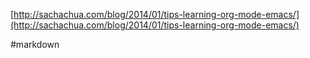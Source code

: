 [http://sachachua.com/blog/2014/01/tips-learning-org-mode-emacs/](http://sachachua.com/blog/2014/01/tips-learning-org-mode-emacs/)

#markdown

  

